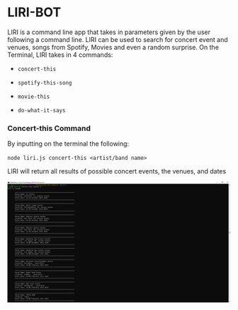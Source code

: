 # LIRI-BOT

LIRI is a command line app that takes in parameters given by the user following a command line. LIRI can be used to search for concert event and venues, songs from Spotify, Movies and even a random surprise. On the Terminal, LIRI takes in 4 commands:
* `concert-this`

* `spotify-this-song`

* `movie-this`

* `do-what-it-says`

### Concert-this Command

By inputting on the terminal the following:

`node liri.js concert-this <artist/band name>`

LIRI will return all results of possible concert events, the venues, and dates

![alt text](/images/concert-this.png)